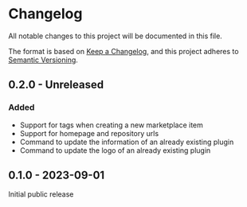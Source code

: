 # Changelog

All notable changes to this project will be documented in this file.

The format is based on [Keep a Changelog](https://keepachangelog.com/en/1.0.0/),
and this project adheres to [Semantic Versioning](https://semver.org/spec/v2.0.0.html).

## 0.2.0 - Unreleased

### Added

- Support for tags when creating a new marketplace item
- Support for homepage and repository urls
- Command to update the information of an already existing plugin
- Command to update the logo of an already existing plugin

## 0.1.0 - 2023-09-01

Initial public release
